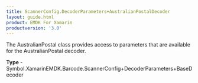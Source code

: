 ```yaml
---
title: ScannerConfig.DecoderParameters+AustralianPostalDecoder
layout: guide.html
product: EMDK For Xamarin 
productversion: '3.0' 
---
```

The AustralianPostal class provides access to parameters that are available for the AustralianPostal decoder.

**Type** - Symbol.XamarinEMDK.Barcode.ScannerConfig+DecoderParameters+BaseDecoder

